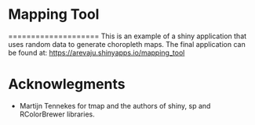 # Mapping Tool
====================
This is an example of a shiny application that uses random data to generate choropleth maps. 
The final application can be found at: https://arevaju.shinyapps.io/mapping_tool

Acknowlegments
====================
* Martijn Tennekes for tmap and the authors of shiny, sp and RColorBrewer libraries.
